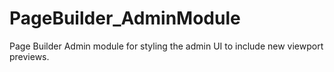 # PageBuilder_AdminModule

Page Builder Admin module for styling the admin UI to include new viewport previews.
